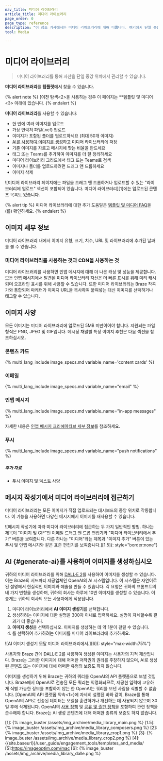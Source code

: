 ```yaml
---
nav_title: 미디어 라이브러리
article_title: 미디어 라이브러리
page_order: 0
page_type: reference
description: "이 참조 기사에서는 미디어 라이브러리에 대해 다룹니다. 여기에서 단일 중앙 집중식 위치에서 자산을 관리하고, AI를 사용하여 이미지를 생성하고, 메시지 작성기에서 미디어에 액세스하는 방법을 배울 수 있습니다."
tool: Media

---
```


# 미디어 라이브러리

> 미디어 라이브러리를 통해 자산을 단일 중앙 위치에서 관리할 수 있습니다. 

**미디어 라이브러리**를 **템플릿**에서 찾을 수 있습니다.

{% alert note %}
[이전 탐색<2>을 사용하는 경우 이 페이지는 **템플릿 및 미디어<3> 아래에 있습니다.
{% endalert %}

**미디어 라이브러리**를 사용할 수 있습니다:

* 한 번에 여러 이미지를 업로드
* 가상 연락처 파일(.vcf) 업로드
* 이미지가 포함된 폴더를 업로드하세요 (최대 50개 이미지)
* [AI를 사용하여 이미지를 생성](#generate-ai)하고 미디어 라이브러리에 저장
* 기존 이미지를 자르고 메시지에 맞는 비율을 만드세요
* 태그 또는 Teams를 추가하여 이미지를 더 잘 정리하세요
* 미디어 라이브러리 그리드에서 태그 또는 Teams로 검색
* 이미지나 폴더를 업로드하려면 드래그 앤 드롭하세요
* 이미지 삭제

![미디어 라이브러리 페이지에는 파일을 드래그 앤 드롭하거나 업로드할 수 있는 "라이브러리에 업로드" 섹션이 포함되어 있습니다. 미디어 라이브러리][1]에는 업로드된 콘텐츠 목록도 있습니다.

{% alert tip %} 미디어 라이브러리에 대한 추가 도움말은 [템플릿 및 미디어 FAQ]({{site.baseurl}}/user_guide/engagement_tools/templates_and_media/faqs)을(를) 확인하세요. {% endalert %}

## 이미지 세부 정보

미디어 라이브러리 내에서 이미지 유형, 크기, 치수, URL 및 라이브러리에 추가된 날짜를 볼 수 있습니다.

### 미디어 라이브러리를 사용하는 것과 CDN을 사용하는 것

미디어 라이브러리를 사용하면 인앱 메시지에 대해 더 나은 캐싱 및 성능을 제공합니다. 모든 인앱 메시지에서 발견된 미디어 라이브러리 자산은 더 빠른 표시를 위해 미리 캐시되며 오프라인 표시를 위해 사용할 수 있습니다. 또한 미디어 라이브러리는 Braze 작곡가와 통합되어 마케터가 이미지 URL을 복사하여 붙여넣는 대신 이미지를 선택하거나 태그할 수 있습니다.

## 이미지 사양

모든 이미지는 미디어 라이브러리에 업로드된 5MB 미만이어야 합니다. 지원되는 파일 형식은 PNG, JPEG 및 GIF입니다. 메시징 채널별 특정 이미지 추천은 다음 섹션을 참조하십시오.

### 콘텐츠 카드

{% multi_lang_include image_specs.md variable_name='content cards' %}

### 이메일

{% multi_lang_include image_specs.md variable_name="email"  %}

### 인앱 메시지

{% multi_lang_include image_specs.md variable_name="in-app messages"  %}

자세한 내용은 [인앱 메시지 크리에이티브 세부 정보]({{site.baseurl}}/user_guide/message_building_by_channel/in-app_messages/creative_details/)를 참조하세요.

### 푸시

{% multi_lang_include image_specs.md variable_name="push notifications"  %}

##### 추가 자료

- [푸시 이미지 및 텍스트 사양]({{site.baseurl}}/user_guide/message_building_by_channel/push/about/#image-and-text-specifications)

## 메시지 작성기에서 미디어 라이브러리에 접근하기

미디어 라이브러리는 모든 이미지가 직접 업로드되는 대시보드의 중앙 위치로 작동합니다. 이 기능을 사용하면 다양한 메시지에서 이미지를 재사용할 수 있습니다.

![메시지 작성기에 따라 미디어 라이브러리에 접근하는 두 가지 일반적인 방법. 하나는 제목이 "이미지 및 GIF"인 이메일 드래그 앤 드롭 편집기와 "미디어 라이브러리에서 추가" 버튼을 보여줍니다. 다른 하나는 "미디어"라는 제목과 "이미지 추가" 버튼이 있는 푸시 및 인앱 메시지와 같은 표준 편집기를 보여줍니다.]\[1.5]{: style="border:none"}

## AI {#generate-ai}를 사용하여 이미지를 생성하십시오

귀하의 미디어 라이브러리를 위해 [DALL·E 2](https://openai.com/dall-e-2/)를 사용하여 이미지를 생성할 수 있습니다. 이는 Braze의 서드파티 제공업체인 OpenAI의 AI 시스템입니다. 이 시스템은 자연어로 된 설명에서 현실적인 이미지와 예술을 만들 수 있습니다. 각 요청은 귀하의 프롬프트의 네 가지 변형을 생성하며, 귀하의 회사는 하루에 10번 이미지를 생성할 수 있습니다. 이 총계는 귀하의 회사의 모든 사용자에게 적용됩니다.

1. 미디어 라이브러리에서 <i class="fas fa-wand-magic-sparkles"></i> **AI 이미지 생성기**를 선택합니다.
2. 생성하려는 이미지에 대한 설명을 300자 이내로 입력하세요. 설명이 자세할수록 결과가 더 좋습니다.
3. **이미지 생성**을 선택하십시오. 이미지를 생성하는 데 약 1분이 걸릴 수 있습니다.
4. <i class="fas fa-download" title="미디어 라이브러리에 이미지 추가"></i>를 선택하여 추가하려는 이미지를 미디어 라이브러리에 추가하세요.

![AI 이미지 생성기 모달 미디어 라이브러리에서.][6]{: style="max-width:75%"}

사용자와 Braze 간에 DALL·E 2를 사용하여 생성된 이미지는 사용자의 지적 재산입니다. Braze는 그러한 이미지에 대해 어떠한 저작권의 권리를 주장하지 않으며, AI로 생성된 콘텐츠 또는 이미지에 대해 어떠한 유형의 보증도 하지 않습니다. 

이미지를 생성하기 위해 Braze는 귀하의 쿼리를 OpenAI의 API 플랫폼으로 보낼 것입니다. Braze에서 OpenAI로 전송된 모든 쿼리는 익명화되므로, 제공한 입력에 고유하게 식별 가능한 정보를 포함하지 않는 한 OpenAI는 쿼리를 보낸 사람을 식별할 수 없습니다. [OpenAI의 API 플랫폼 약속<1>}에 자세히 설명된 바와 같이, Braze를 통해 OpenAI의 API로 전송된 데이터는 모델을 훈련하거나 개선하는 데 사용되지 않으며 30일 후에 삭제됩니다. OpenAI의 [사용 정책](https://openai.com/policies/usage-policies) 및 [공유 및 출판 정책](https://openai.com/policies/sharing-publication-policy)을 포함하여 관련 정책을 준수해야 합니다. Braze는 AI 생성 콘텐츠에 대해 어떠한 종류의 보증도 하지 않습니다. 


[1]: {% image_buster /assets/img_archive/media_library_main.png %}
\[1.5]: {% image_buster /assets/img_archive/media_library_composers.png %}
[2]: {% image_buster /assets/img_archive/media_library_crop1.png %}
[3]: {% image_buster /assets/img_archive/media_library_crop2.png %}
[4]: {{site.baseurl}}/user_guide/engagement_tools/templates_and_media/
[5]:https://imageoptim.com/mac
[6]: {% image_buster /assets/img_archive/media_library_dalle.png %}
